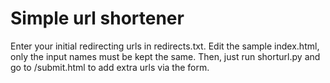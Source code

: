 
Simple url shortener
====================

Enter your initial redirecting urls in redirects.txt.
Edit the sample index.html, only the input names must be kept the same.
Then, just run shorturl.py and go to /submit.html to add extra urls via the form.

